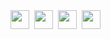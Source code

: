 <a href="https://apps.apple.com/kr/developer/hyeji-ko/id1715536684">
  <img src="https://github.com/Ko-HyeJi/Ko-HyeJi/assets/88470545/912e987f-2215-4248-b353-138eaa40ff95" style="width: 30px;"></a>&nbsp;

<a href="https://www.linkedin.com/in/ko-hyeji/">
  <img src="https://play-lh.googleusercontent.com/kMofEFLjobZy_bCuaiDogzBcUT-dz3BBbOrIEjJ-hqOabjK8ieuevGe6wlTD15QzOqw" style="width: 30px;"></a>&nbsp;

<a href="https://github.com/Ko-HyeJi">
  <img src="https://cdn-icons-png.flaticon.com/512/25/25231.png" style="width: 30px;"></a>&nbsp;

<a href="hy2ji.k5@gmail.com">
  <img src="https://github.com/Ko-HyeJi/Ko-HyeJi/assets/88470545/bb3fed72-2d14-4ace-a5db-4d5d6bc358d5" style="width: 30px;"></a>&nbsp;

